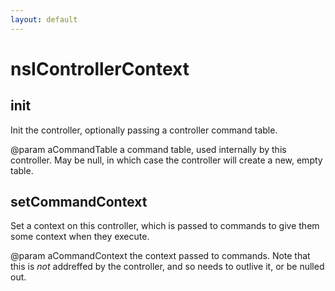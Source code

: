 ```yaml
---
layout: default
---
```


# nsIControllerContext #

## init ##

 Init the controller, optionally passing a controller
 command table.

@param aCommandTable  a command table, used internally
                      by this controller. May be null, in
                      which case the controller will create
                      a new, empty table.


## setCommandContext ##
 
 Set a context on this controller, which is passed
 to commands to give them some context when they execute.

@param aCommandContext  the context passed to commands.
                       Note that this is *not* addreffed by the
                       controller, and so needs to outlive it,
                       or be nulled out.

